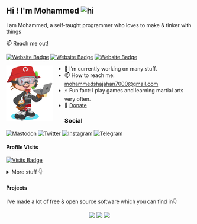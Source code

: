 ## Hi ! I'm Mohammed <img src="./wave.gif" width="28" height="28" alt="hi" />

I am Mohammed, a self-taught programmer who loves to make & tinker with things

<div>

  📫 Reach me out!
    
  [![Website Badge](./images/Website.svg)](https://mohammedshajahan7.github.io/)
  [![Website Badge](./images/Blog.svg)](https://mohammedsh.com/)
  [![Website Badge](./images/Project.svg)](https://mohammedsh.com/projects)

</div>

<div>

  <img align="left" height="150" src="./images/github-boy.png" alt="github-boy" style="margin-right: 2rem;" />

  - 🔭 I’m currently working on many stuff.
  - 📫 How to reach me: mohammedshajahan7000@gmail.com
  - ⚡ Fun fact: I play games and learning martial arts very often.
  - 💸 [Donate](https://mohammedsh.com/donate)

</div>

<div>

  ### Social

  [![Mastodon](./images/Mastodon.svg)](https://fosstodon.org/@MohammedShajahan7)
  [![Twitter](./images/Twitter.svg)](https://twitter.com/mhd_zh_han)
  [![Instagram](./images/Instagram.svg)](https://instagram.com/mhd__zh_han)
  [![Telegram](./images/Telegram.svg)](https://t.me/mohammed_shajahan)
  
</div>

#### Profile Visits 

[![Visits Badge](https://badges.pufler.dev/visits/mohammedshajahan7/mohammedshajahan7)](https://badges.pufler.dev)

<details>
<summary>
  More stuff 👇
</summary>

#### Github Stats

![Mohammed's github stats](https://github-readme-stats.vercel.app/api?username=mohammedshajahan7&show_icons=true&hide_border=true&title_color=94b4a4&amp&icon_color=FFFFFF&amp&text_color=FFFFFF&amp&bg_color=000000&count_private=true&include_all_commits=true)

</details>

#### Projects

I've made a lot of free & open source software which you can find in👇

<p align="center">
    <a href="https://mohammedsh.com/projects/" target="_blank"><img src="./images/Project.svg"/></a>
    <a href="https://github.com/MohammedShajahan7" target="_blank"><img src="./images/Github.svg"/></a>
    <a href="https://gitlab.com/MohammedShajahan7" target="_blank"><img src="./images/Gitlab.svg"/></a>
</p>
